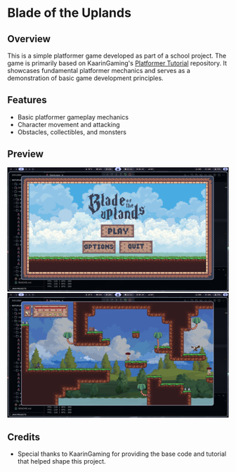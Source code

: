 # Blade of the Uplands

## Overview

This is a simple platformer game developed as part of a school project. The game is primarily based on KaarinGaming's [Platformer Tutorial](https://github.com/KaarinGaming/PlatformerTutorial.git) repository. It showcases fundamental platformer mechanics and serves as a demonstration of basic game development principles.

## Features

- Basic platformer gameplay mechanics
- Character movement and attacking
- Obstacles, collectibles, and monsters

## Preview

![Main Menu](/preview/main-menu.png)
![Level One](/preview/level-one.png)

## Credits

- Special thanks to KaarinGaming for providing the base code and tutorial that helped shape this project.
